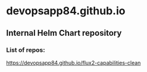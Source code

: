 # devopsapp84.github.io

## Internal Helm Chart repository

### List of repos:

https://devopsapp84.github.io/flux2-capabilities-clean
